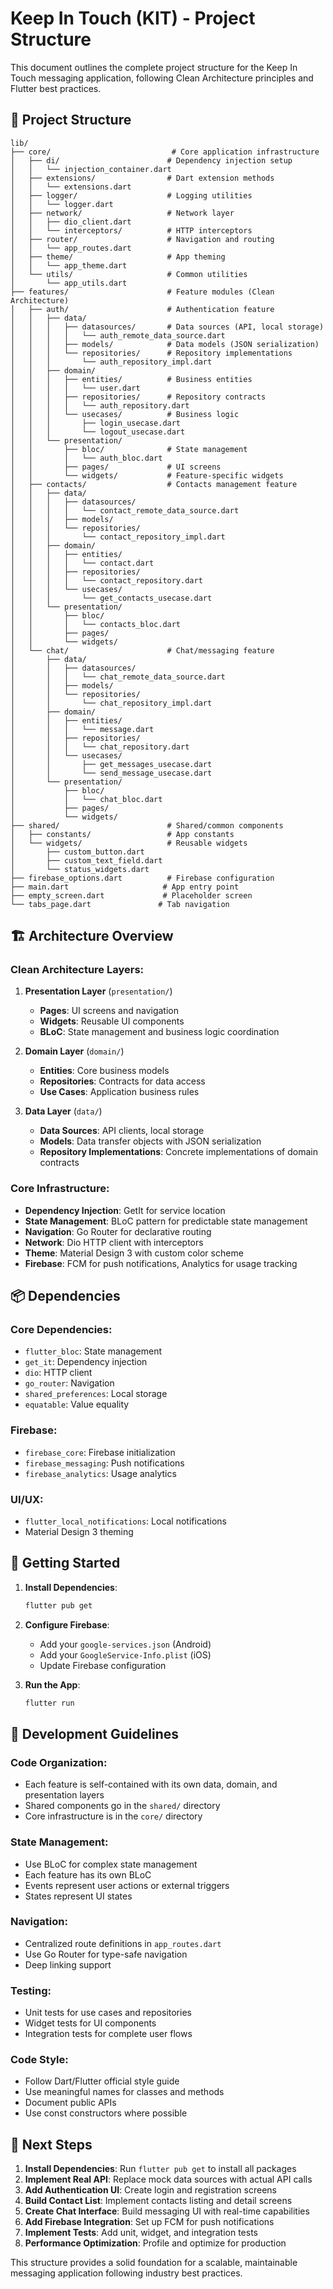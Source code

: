 # Keep In Touch (KIT) - Project Structure

This document outlines the complete project structure for the Keep In Touch messaging application, following Clean Architecture principles and Flutter best practices.

## 📁 Project Structure

```
lib/
├── core/                           # Core application infrastructure
│   ├── di/                        # Dependency injection setup
│   │   └── injection_container.dart
│   ├── extensions/                # Dart extension methods
│   │   └── extensions.dart
│   ├── logger/                    # Logging utilities
│   │   └── logger.dart
│   ├── network/                   # Network layer
│   │   ├── dio_client.dart
│   │   └── interceptors/          # HTTP interceptors
│   ├── router/                    # Navigation and routing
│   │   └── app_routes.dart
│   ├── theme/                     # App theming
│   │   └── app_theme.dart
│   └── utils/                     # Common utilities
│       └── app_utils.dart
├── features/                      # Feature modules (Clean Architecture)
│   ├── auth/                      # Authentication feature
│   │   ├── data/
│   │   │   ├── datasources/       # Data sources (API, local storage)
│   │   │   │   └── auth_remote_data_source.dart
│   │   │   ├── models/            # Data models (JSON serialization)
│   │   │   └── repositories/      # Repository implementations
│   │   │       └── auth_repository_impl.dart
│   │   ├── domain/
│   │   │   ├── entities/          # Business entities
│   │   │   │   └── user.dart
│   │   │   ├── repositories/      # Repository contracts
│   │   │   │   └── auth_repository.dart
│   │   │   └── usecases/          # Business logic
│   │   │       ├── login_usecase.dart
│   │   │       └── logout_usecase.dart
│   │   └── presentation/
│   │       ├── bloc/              # State management
│   │       │   └── auth_bloc.dart
│   │       ├── pages/             # UI screens
│   │       └── widgets/           # Feature-specific widgets
│   ├── contacts/                  # Contacts management feature
│   │   ├── data/
│   │   │   ├── datasources/
│   │   │   │   └── contact_remote_data_source.dart
│   │   │   ├── models/
│   │   │   └── repositories/
│   │   │       └── contact_repository_impl.dart
│   │   ├── domain/
│   │   │   ├── entities/
│   │   │   │   └── contact.dart
│   │   │   ├── repositories/
│   │   │   │   └── contact_repository.dart
│   │   │   └── usecases/
│   │   │       └── get_contacts_usecase.dart
│   │   └── presentation/
│   │       ├── bloc/
│   │       │   └── contacts_bloc.dart
│   │       ├── pages/
│   │       └── widgets/
│   └── chat/                      # Chat/messaging feature
│       ├── data/
│       │   ├── datasources/
│       │   │   └── chat_remote_data_source.dart
│       │   ├── models/
│       │   └── repositories/
│       │       └── chat_repository_impl.dart
│       ├── domain/
│       │   ├── entities/
│       │   │   └── message.dart
│       │   ├── repositories/
│       │   │   └── chat_repository.dart
│       │   └── usecases/
│       │       ├── get_messages_usecase.dart
│       │       └── send_message_usecase.dart
│       └── presentation/
│           ├── bloc/
│           │   └── chat_bloc.dart
│           ├── pages/
│           └── widgets/
├── shared/                        # Shared/common components
│   ├── constants/                 # App constants
│   └── widgets/                   # Reusable widgets
│       ├── custom_button.dart
│       ├── custom_text_field.dart
│       └── status_widgets.dart
├── firebase_options.dart          # Firebase configuration
├── main.dart                     # App entry point
├── empty_screen.dart             # Placeholder screen
└── tabs_page.dart               # Tab navigation
```

## 🏗️ Architecture Overview

### Clean Architecture Layers:

1. **Presentation Layer** (`presentation/`)
   - **Pages**: UI screens and navigation
   - **Widgets**: Reusable UI components
   - **BLoC**: State management and business logic coordination

2. **Domain Layer** (`domain/`)
   - **Entities**: Core business models
   - **Repositories**: Contracts for data access
   - **Use Cases**: Application business rules

3. **Data Layer** (`data/`)
   - **Data Sources**: API clients, local storage
   - **Models**: Data transfer objects with JSON serialization
   - **Repository Implementations**: Concrete implementations of domain contracts

### Core Infrastructure:

- **Dependency Injection**: GetIt for service location
- **State Management**: BLoC pattern for predictable state management
- **Navigation**: Go Router for declarative routing
- **Network**: Dio HTTP client with interceptors
- **Theme**: Material Design 3 with custom color scheme
- **Firebase**: FCM for push notifications, Analytics for usage tracking

## 📦 Dependencies

### Core Dependencies:
- `flutter_bloc`: State management
- `get_it`: Dependency injection
- `dio`: HTTP client
- `go_router`: Navigation
- `shared_preferences`: Local storage
- `equatable`: Value equality

### Firebase:
- `firebase_core`: Firebase initialization
- `firebase_messaging`: Push notifications
- `firebase_analytics`: Usage analytics

### UI/UX:
- `flutter_local_notifications`: Local notifications
- Material Design 3 theming

## 🚀 Getting Started

1. **Install Dependencies**:
   ```bash
   flutter pub get
   ```

2. **Configure Firebase**:
   - Add your `google-services.json` (Android)
   - Add your `GoogleService-Info.plist` (iOS)
   - Update Firebase configuration

3. **Run the App**:
   ```bash
   flutter run
   ```

## 🔧 Development Guidelines

### Code Organization:
- Each feature is self-contained with its own data, domain, and presentation layers
- Shared components go in the `shared/` directory
- Core infrastructure is in the `core/` directory

### State Management:
- Use BLoC for complex state management
- Each feature has its own BLoC
- Events represent user actions or external triggers
- States represent UI states

### Navigation:
- Centralized route definitions in `app_routes.dart`
- Use Go Router for type-safe navigation
- Deep linking support

### Testing:
- Unit tests for use cases and repositories
- Widget tests for UI components
- Integration tests for complete user flows

### Code Style:
- Follow Dart/Flutter official style guide
- Use meaningful names for classes and methods
- Document public APIs
- Use const constructors where possible

## 🔄 Next Steps

1. **Install Dependencies**: Run `flutter pub get` to install all packages
2. **Implement Real API**: Replace mock data sources with actual API calls
3. **Add Authentication UI**: Create login and registration screens
4. **Build Contact List**: Implement contacts listing and detail screens
5. **Create Chat Interface**: Build messaging UI with real-time capabilities
6. **Add Firebase Integration**: Set up FCM for push notifications
7. **Implement Tests**: Add unit, widget, and integration tests
8. **Performance Optimization**: Profile and optimize for production

This structure provides a solid foundation for a scalable, maintainable messaging application following industry best practices.
